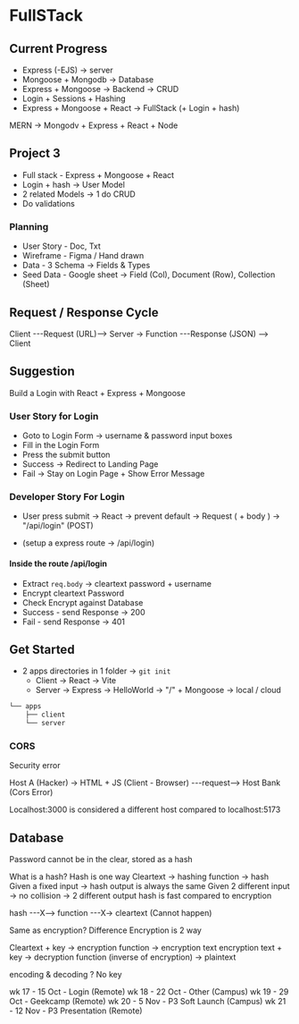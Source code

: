 # FullSTack

## Current Progress

* Express (-EJS) -> server
* Mongoose + Mongodb -> Database
* Express + Mongoose -> Backend -> CRUD
* Login + Sessions + Hashing
* Express + Mongoose + React -> FullStack (+ Login + hash)

MERN -> Mongodv + Express + React + Node

## Project 3
* Full stack - Express + Mongoose + React
* Login + hash -> User Model
* 2 related Models -> 1 do CRUD
* Do validations

### Planning

* User Story - Doc, Txt
* Wireframe - Figma / Hand drawn
* Data - 3 Schema -> Fields & Types
* Seed Data - Google sheet -> Field (Col), Document (Row), Collection (Sheet)

## Request / Response Cycle

Client ---Request (URL)--> Server -> Function ---Response (JSON) --> Client


## Suggestion
Build a Login with React + Express + Mongoose

### User Story for Login

* Goto to Login Form -> username & password input boxes
* Fill in the Login Form
* Press the submit button
* Success -> Redirect to Landing Page
* Fail -> Stay on Login Page + Show Error Message

### Developer Story For Login

* User press submit -> React -> prevent default -> Request ( + body ) -> "/api/login" (POST)


* (setup a express route -> /api/login) 
#### Inside the route /api/login

* Extract `req.body` -> cleartext password + username
* Encrypt cleartext Password
* Check Encrypt against Database
* Success - send Response -> 200
* Fail - send Response -> 401


## Get Started

* 2 apps directories in 1 folder -> `git init`
  * Client -> React -> Vite
  * Server -> Express -> HelloWorld -> "/" + Mongoose -> local / cloud

```txt
└── apps
    ├── client
    └── server
```
### CORS

Security error

Host A (Hacker) -> HTML + JS (Client - Browser) ---request--> Host Bank (Cors Error)

Localhost:3000 is considered a different host compared to localhost:5173


## Database

Password cannot be in the clear, stored as a hash

What is a hash?
Hash is one way
Cleartext -> hashing function -> hash
Given a fixed input -> hash output is always the same
Given 2 different input -> no collision -> 2 different output
hash is fast compared to encryption

hash ---X--> function ---X-> cleartext (Cannot happen)

Same as encryption? Difference
Encryption is 2 way

Cleartext + key -> encryption function -> encryption text
encryption text + key -> decryption function (inverse of encryption) -> plaintext

encoding  & decoding ? No key 

wk 17 - 15 Oct - Login (Remote)
wk 18 - 22 Oct - Other (Campus)
wk 19 - 29 Oct - Geekcamp (Remote)
wk 20 - 5 Nov - P3 Soft Launch (Campus)
wk 21 - 12 Nov - P3 Presentation  (Remote)